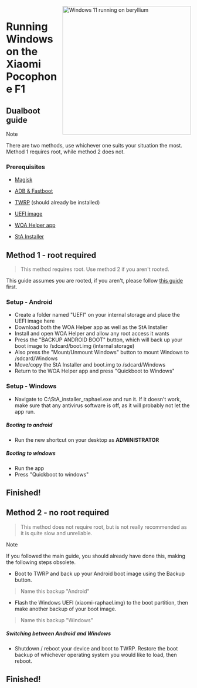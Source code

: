 <img align="right" src="https://github.com/n00b69/woaberyllium/blob/main/beryllium.png" width="350" alt="Windows 11 running on beryllium">


# Running Windows on the Xiaomi Pocophone F1

## Dualboot guide

> [!NOTE] 
> There are two methods, use whichever one suits your situation the most. Method 1 requires root, while method 2 does not.

### Prerequisites
- [Magisk](https://github.com/topjohnwu/Magisk/releases/latest)

- [ADB & Fastboot](https://developer.android.com/studio/releases/platform-tools)

- [TWRP](https://github.com/graphiks/woa-raphael/releases/download/raphael-partitioning/twrp.img) (should already be installed)

- [UEFI image](https://github.com/graphiks/woa-raphael/releases/download/raphael-uefi/xiaomi-raphael.img)

- [WOA Helper app](https://github.com/graphiks/woa-raphael/releases/download/raphael-dualboot/woa-helper-raphael.apk)

- [StA Installer](https://github.com/graphiks/woa-raphael/releases/download/raphael-dualboot/StA_Installer_raphael.exe)


## Method 1 - root required
> This method requires root. Use method 2 if you aren't rooted.

This guide assumes you are rooted, if you aren't, please follow [this guide](root.md) first.

### Setup - Android
- Create a folder named "UEFI" on your internal storage and place the UEFI image here
- Download both the WOA Helper app as well as the StA Installer
- Install and open WOA Helper and allow any root access it wants
- Press the "BACKUP ANDROID BOOT" button, which will back up your boot image to /sdcard/boot.img (internal storage)
- Also press the "Mount/Unmount Windows" button to mount Windows to /sdcard/Windows
- Move/copy the StA Installer and boot.img to /sdcard/Windows
- Return to the WOA Helper app and press "Quickboot to Windows"

### Setup - Windows
- Navigate to C:\StA_installer_raphael.exe and run it. If it doesn't work, make sure that any antivirus software is off, as it will probably not let the app run.

##### Booting to android
  - Run the new shortcut on your desktop as **ADMINISTRATOR**

##### Booting to windows
  - Run the app
  - Press "Quickboot to windows"
  
## Finished!



## Method 2 - no root required
> This method does not require root, but is not really recommended as it is quite slow and unreliable.

> [!NOTE]
> If you followed the main guide, you should already have done this, making the following steps obsolete.

- Boot to TWRP and back up your Android boot image using the Backup button.
> Name this backup "Android"

- Flash the Windows UEFI (xiaomi-raphael.img) to the boot partition, then make another backup of your boot image.
> Name this backup "Windows"

##### Switching between Android and Windows
- Shutdown / reboot your device and boot to TWRP. Restore the boot backup of whichever operating system you would like to load, then reboot.

## Finished!
